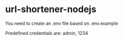 # url-shortener-nodejs
You need to create an .env file based on .env.example

Predefined credentials are: admin, 1234

